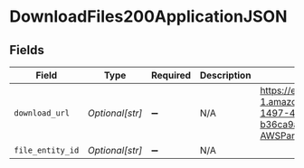 # DownloadFiles200ApplicationJSON


## Fields

| Field                                                                                                                            | Type                                                                                                                             | Required                                                                                                                         | Description                                                                                                                      | Example                                                                                                                          |
| -------------------------------------------------------------------------------------------------------------------------------- | -------------------------------------------------------------------------------------------------------------------------------- | -------------------------------------------------------------------------------------------------------------------------------- | -------------------------------------------------------------------------------------------------------------------------------- | -------------------------------------------------------------------------------------------------------------------------------- |
| `download_url`                                                                                                                   | *Optional[str]*                                                                                                                  | :heavy_minus_sign:                                                                                                               | N/A                                                                                                                              | https://epilot-files-prod.s3.eu-central-1.amazonaws.com/123/temp/4d689aeb-1497-4410-a9fe-b36ca9ac4389/document.pdf?AWSParams=123 |
| `file_entity_id`                                                                                                                 | *Optional[str]*                                                                                                                  | :heavy_minus_sign:                                                                                                               | N/A                                                                                                                              |                                                                                                                                  |